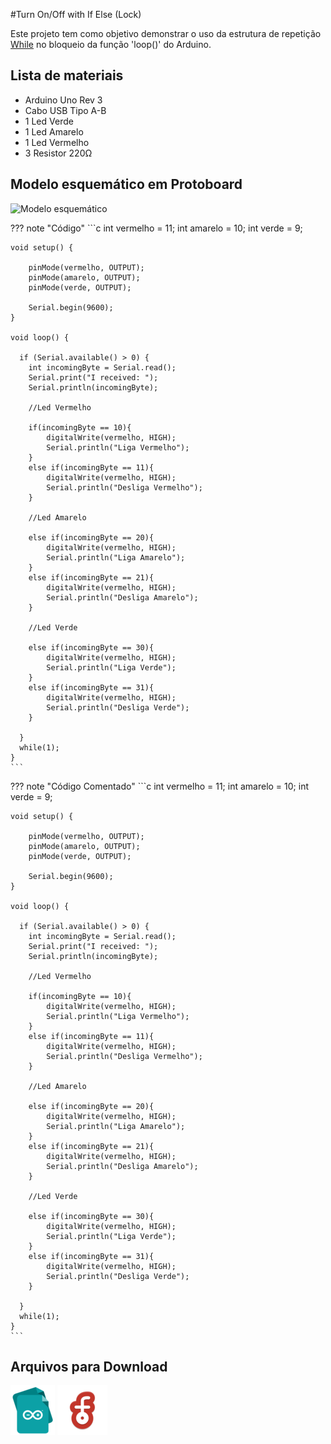 #Turn On/Off with If Else (Lock)

Este projeto tem como objetivo demonstrar o uso da estrutura de repetição [While](https://www.arduino.cc/reference/pt/language/structure/control-structure/while/) no bloqueio da função 'loop()' do Arduino.

## Lista de materiais

 - Arduino Uno Rev 3
 - Cabo USB Tipo A-B
 - 1 Led Verde
 - 1 Led Amarelo
 - 1 Led Vermelho
 - 3 Resistor 220Ω

## Modelo esquemático em Protoboard

![Modelo esquemático](../arq/)

??? note "Código"
    ```c
    int vermelho = 11;
    int amarelo = 10; 
    int verde = 9;     

    void setup() {
      
        pinMode(vermelho, OUTPUT);
        pinMode(amarelo, OUTPUT);
        pinMode(verde, OUTPUT);

        Serial.begin(9600);
    }

    void loop() {

      if (Serial.available() > 0) {
        int incomingByte = Serial.read();
        Serial.print("I received: ");
        Serial.println(incomingByte);

        //Led Vermelho

        if(incomingByte == 10){
            digitalWrite(vermelho, HIGH);
            Serial.println("Liga Vermelho");
        }
        else if(incomingByte == 11){
            digitalWrite(vermelho, HIGH);
            Serial.println("Desliga Vermelho");
        }

        //Led Amarelo

        else if(incomingByte == 20){
            digitalWrite(vermelho, HIGH);
            Serial.println("Liga Amarelo");
        }
        else if(incomingByte == 21){
            digitalWrite(vermelho, HIGH);
            Serial.println("Desliga Amarelo");
        }

        //Led Verde
        
        else if(incomingByte == 30){
            digitalWrite(vermelho, HIGH);
            Serial.println("Liga Verde");
        }
        else if(incomingByte == 31){
            digitalWrite(vermelho, HIGH);
            Serial.println("Desliga Verde");
        }

      }
      while(1);
    }
    ```

??? note "Código Comentado"
    ```c
    int vermelho = 11;
    int amarelo = 10; 
    int verde = 9;     

    void setup() {
      
        pinMode(vermelho, OUTPUT);
        pinMode(amarelo, OUTPUT);
        pinMode(verde, OUTPUT);

        Serial.begin(9600);
    }

    void loop() {

      if (Serial.available() > 0) {
        int incomingByte = Serial.read();
        Serial.print("I received: ");
        Serial.println(incomingByte);

        //Led Vermelho

        if(incomingByte == 10){
            digitalWrite(vermelho, HIGH);
            Serial.println("Liga Vermelho");
        }
        else if(incomingByte == 11){
            digitalWrite(vermelho, HIGH);
            Serial.println("Desliga Vermelho");
        }

        //Led Amarelo

        else if(incomingByte == 20){
            digitalWrite(vermelho, HIGH);
            Serial.println("Liga Amarelo");
        }
        else if(incomingByte == 21){
            digitalWrite(vermelho, HIGH);
            Serial.println("Desliga Amarelo");
        }

        //Led Verde
        
        else if(incomingByte == 30){
            digitalWrite(vermelho, HIGH);
            Serial.println("Liga Verde");
        }
        else if(incomingByte == 31){
            digitalWrite(vermelho, HIGH);
            Serial.println("Desliga Verde");
        }

      }
      while(1);
    }
    ```

## Arquivos para Download

[![Arquivo ino](../arq/ino.png)](../arq/)         [![Arquivo fzz](../arq/fzz.png)](../arq/)
